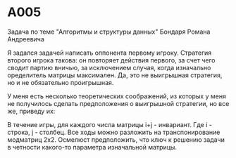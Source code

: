 # A005
Задача по теме "Алгоритмы и структуры данных" Бондаря Романа Андреевича

Я задался задачей написать оппонента первому игроку. Стратегия второго игрока такова: он повторяет действия первого, за счет чего сводит партию вничью, за исключением случая, когда изначально оределитель матрицы максимален. Да, это не выигрышная стратегия, но и не обязательно проигрышная. 

У меня есть несколько теоретических соображений, из которых у меня не получилось сделать предположения о выигрышной стратегии, но все же, приведу их:

В течение игры, для каждого числа матрицы i+j - инвариант. Где i - строка, j - столбец.
Все ходы можно разложить на транспонирование модматриц 2х2. Осмелюст предположить, что ключ к решению задачи в четности какого-то параметра изначальной матрицы.
